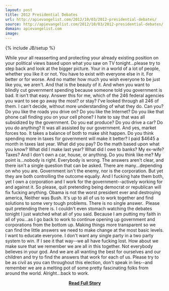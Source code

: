 ```yaml
---
layout: post
title: 2012 Presidential Debates
url: http://apievangelist.com/2012/10/03/2012-presidential-debates/
source: http://apievangelist.com/2012/10/03/2012-presidential-debates/
domain: apievangelist.com
image: 
---
```

{% include JB/setup %}<p>While your all reasserting and protecting your already existing position on your political views based upon what you saw on TV tonight&hellip;please try to step back and look at the bigger picture.
Your in a world of a lot of people, whether you like it or not.  You have to exist with everyone else in it.  For better or for worse.  And no matter how much you wish everyone to be just like you, we aren't.  And that is the beauty of it.
And when you want to blindly cut government spending because someone told you government is bad. It isn't that easy.  Answer this for me, which of the 246 federal agencies you want to see go away the most? or stay?  I've looked through all 246 of them.  I can't decide, without more understanding of what they do. Can you?
Do you like the roads you drive on?  Do you like the Internet?  Do you like that phone call finding you on your cell phone?  I hate to say that was all subsidized by the government.  Do you eat produce?  Do you drive a car?  Do you do anything?  It was all assisted by our government.  And yes, market forces too.  It takes a balance of both to make shit happen.
Do you think spending more in taxes for government will make it better? I paid $4645 a month in taxes last year.  What did you pay?  Do the math based upon what you know?  What did I make last year?  What did I owe to banks?  My ex-wife?  Taxes?  And I don't own a car, house, or anything.  Do you think like me?
My point is&hellip;nobody is right.  Everybody is wrong.  The answers aren't clear, and there isn't a single question that can be asked.   There are many...depending on who you are.
Government isn't the enemy, nor is the corporation.  But yet they are both controlling the outcome equally.  And I fucking hate them both, yet I own a corporation and I work for the government--actively working for and against it.
So please, quit pretending being democrat or republican will fix fucking anything.  Obama is not the worst president ever and destroying america, Neither was Bush.  It's up to all of us to work together and find solutions to some very tough problems.  There is no single answer. &nbsp;Please quit pretending there is.
I couldn't even stomach watching the debates tonight I just watched what all of you said.  Because I am putting my faith in all of you&hellip;as I go back to work to continue opening up government and corporations from the bottom up.  Making things more transparent so we can find the little answers we need to make change at the most basic levels.
I want to educate everyone.  I don't want any single party in a two party system to win. If I see it that way--we all have fucking lost.
How about we make sure that we remember we are all in this together.  Not everybody believes in your god.  And we are all wanting the best for ourselves and our children and try to find the answers that work for each of us.
Please try to be as civil as you can throughout this election, don't speak in lies--and remember we are a melting pot of some pretty fascinating folks from around the world.
Alright&hellip;back to work.</p>
<center><p><a href="http://apievangelist.com/2012/10/03/2012-presidential-debates/" style='padding:25px; font-sze:18px; font-weight: bold;'>Read Full Story</a></p></center>
